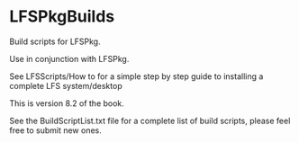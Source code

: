 # LFSPkgBuilds
Build scripts for LFSPkg.

Use in conjunction with LFSPkg.

See LFSScripts/How to for a simple step by step guide to installing a complete LFS system/desktop

This is version 8.2 of the book.

See the BuildScriptList.txt file for a complete list of build scripts, please feel free to submit new ones.